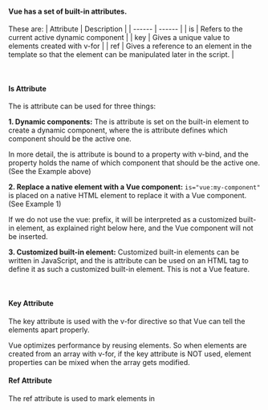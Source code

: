 


#### Vue has a set of built-in attributes.

These are: 
| Attribute |	Description |
| ------ | ------ |
| is	| Refers to the current active dynamic component | 
| key	| Gives a unique value to elements created with v-for | 
| ref | 	Gives a reference to an element in the template so that the element can be manipulated later in the script. | 

&nbsp;</br>
#### Is Attribute
The is attribute can be used for three things:

**1. Dynamic components:** The is attribute is set on the built-in <component> element to create a dynamic component, where the is attribute defines which component should be the active one.

In more detail, the is attribute is bound to a property with v-bind, and the property holds the name of which component that should be the active one. (See the Example above)

**2. Replace a native element with a Vue component:** `is="vue:my-component"` is placed on a native HTML element to replace it with a Vue component. (See Example 1)

If we do not use the vue: prefix, it will be interpreted as a customized built-in element, as explained right below here, and the Vue component will not be inserted.

**3. Customized built-in element:** Customized built-in elements can be written in JavaScript, and the is attribute can be used on an HTML tag to define it as such a customized built-in element. This is not a Vue feature.


&nbsp;<br>
#### Key Attribute 

The key attribute is used with the v-for directive so that Vue can tell the elements apart properly.

Vue optimizes performance by reusing elements. So when elements are created from an array with v-for, if the key attribute is NOT used, element properties can be mixed when the array gets modified.



#### Ref Attribute 

The ref attribute is used to mark elements in <template>, so that they can be accessed from the $refs object inside <script>.

We can use the ref attribute and the $refs object in Vue as an alternative to methods in plain JavaScript like getElementById() or querySelector().

If HTML elements created with v-for have the ref attribute, the resulting DOM elements will be added to the $refs object as an array, like demonstrated in this example:


